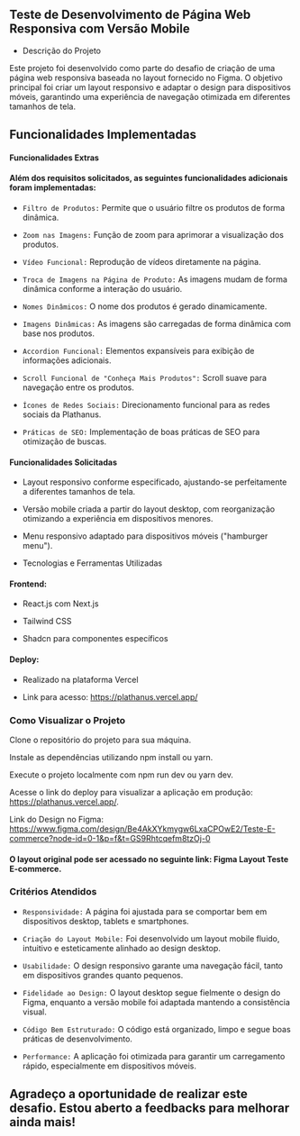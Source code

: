 ## Teste de Desenvolvimento de Página Web Responsiva com Versão Mobile

- Descrição do Projeto

Este projeto foi desenvolvido como parte do desafio de criação de uma página web responsiva baseada no layout fornecido no Figma. O objetivo principal foi criar um layout responsivo e adaptar o design para dispositivos móveis, garantindo uma experiência de navegação otimizada em diferentes tamanhos de tela.

## Funcionalidades Implementadas

#### Funcionalidades Extras

#### Além dos requisitos solicitados, as seguintes funcionalidades adicionais foram implementadas:

- `Filtro de Produtos:` Permite que o usuário filtre os produtos de forma dinâmica.

- `Zoom nas Imagens:` Função de zoom para aprimorar a visualização dos produtos.

- `Vídeo Funcional:` Reprodução de vídeos diretamente na página.

- `Troca de Imagens na Página de Produto:` As imagens mudam de forma dinâmica conforme a interação do usuário.

- `Nomes Dinâmicos:` O nome dos produtos é gerado dinamicamente.

- `Imagens Dinâmicas:` As imagens são carregadas de forma dinâmica com base nos produtos.

- `Accordion Funcional:` Elementos expansíveis para exibição de informações adicionais.

- `Scroll Funcional de "Conheça Mais Produtos":` Scroll suave para navegação entre os produtos.

- `Ícones de Redes Sociais:` Direcionamento funcional para as redes sociais da Plathanus.

- `Práticas de SEO:` Implementação de boas práticas de SEO para otimização de buscas.

#### Funcionalidades Solicitadas

- Layout responsivo conforme especificado, ajustando-se perfeitamente a diferentes tamanhos de tela.

- Versão mobile criada a partir do layout desktop, com reorganização otimizando a experiência em dispositivos menores.

- Menu responsivo adaptado para dispositivos móveis ("hamburger menu").

- Tecnologias e Ferramentas Utilizadas

#### Frontend:

- React.js com Next.js

- Tailwind CSS

- Shadcn para componentes específicos

#### Deploy:

- Realizado na plataforma Vercel

- Link para acesso: https://plathanus.vercel.app/

### Como Visualizar o Projeto

Clone o repositório do projeto para sua máquina.

Instale as dependências utilizando npm install ou yarn.

Execute o projeto localmente com npm run dev ou yarn dev.

Acesse o link do deploy para visualizar a aplicação em produção: https://plathanus.vercel.app/.

Link do Design no Figma: https://www.figma.com/design/Be4AkXYkmygw6LxaCPOwE2/Teste-E-commerce?node-id=0-1&p=f&t=GS9Rhtcqefm8tzOj-0

#### O layout original pode ser acessado no seguinte link: Figma Layout Teste E-commerce.

### Critérios Atendidos

- `Responsividade:` A página foi ajustada para se comportar bem em dispositivos desktop, tablets e smartphones.

- `Criação do Layout Mobile:` Foi desenvolvido um layout mobile fluido, intuitivo e esteticamente alinhado ao design desktop.

- `Usabilidade:` O design responsivo garante uma navegação fácil, tanto em dispositivos grandes quanto pequenos.

- `Fidelidade ao Design:` O layout desktop segue fielmente o design do Figma, enquanto a versão mobile foi adaptada mantendo a consistência visual.

- `Código Bem Estruturado:` O código está organizado, limpo e segue boas práticas de desenvolvimento.

- `Performance:` A aplicação foi otimizada para garantir um carregamento rápido, especialmente em dispositivos móveis.

## Agradeço a oportunidade de realizar este desafio. Estou aberto a feedbacks para melhorar ainda mais!
